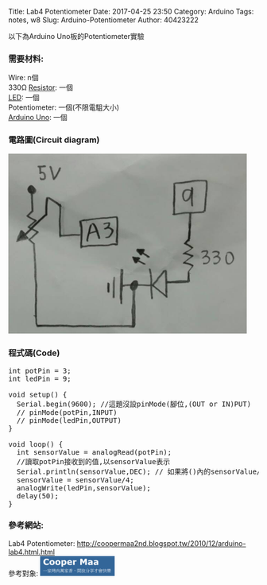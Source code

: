 Title: Lab4 Potentiometer
Date: 2017-04-25 23:50
Category: Arduino
Tags: notes, w8
Slug: Arduino-Potentiometer
Author: 40423222

以下為Arduino Uno板的Potentiometer實驗

<!-- PELICAN_END_SUMMARY -->

### 需要材料:
Wire: n個<br/>
330Ω <a href="https://40423222.github.io/2017springcd_hw/blog/Arduino-Resistance.html">Resistor</a>: 一個<br/>
<a href="https://40423222.github.io/2017springcd_hw/blog/Arduino-LED.html">LED</a>: 一個<br/>
Potentiometer: 一個(不限電駔大小)<br/>
<a href="http://coopermaa2nd.blogspot.tw/2011/05/arduino.html">Arduino Uno</a>: 一個

### 電路圖(Circuit diagram)

<img src="./../data/Arduino/Potentiometer/Circuit diagram.png" width="480" />

### 程式碼(Code)

<pre class="brush: python">
int potPin = 3;
int ledPin = 9;

void setup() {
  Serial.begin(9600); //這題沒設pinMode(腳位,(OUT or IN)PUT)
  // pinMode(potPin,INPUT)
  // pinMode(ledPin,OUTPUT)
}

void loop() {
  int sensorValue = analogRead(potPin);
  //讀取potPin接收到的值,以sensorValue表示
  Serial.println(sensorValue,DEC); // 如果將()內的sensorValue/4會?,不使用DEC會?
  sensorValue = sensorValue/4;
  analogWrite(ledPin,sensorValue);
  delay(50);
}
</pre>



### 參考網站:
Lab4 Potentiometer:
<a href="http://coopermaa2nd.blogspot.tw/2010/12/arduino-lab4.html">http://coopermaa2nd.blogspot.tw/2010/12/arduino-lab4.html.html</a><br/>
參考對象:
<img src="./../data/Arduino/Cooper Maa.png" width="150" />